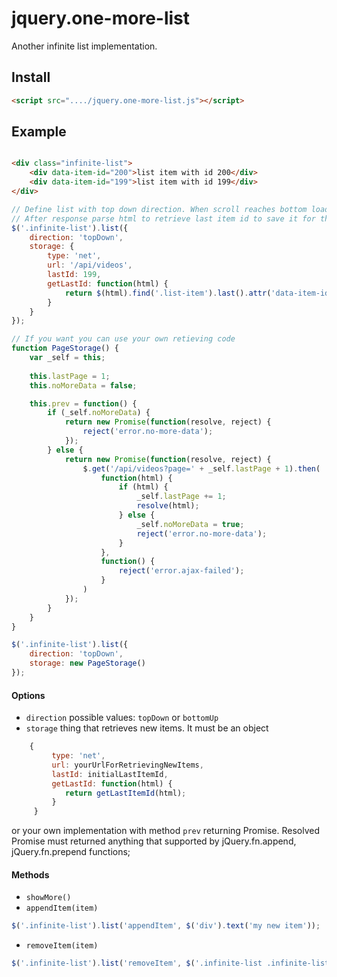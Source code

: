 # jquery.one-more-list
Another infinite list implementation.

<h2>Install</h2>

```html
<script src="..../jquery.one-more-list.js"></script>
```

<h2>Example</h2>

```html

<div class="infinite-list">
    <div data-item-id="200">list item with id 200</div>
    <div data-item-id="199">list item with id 199</div>
</div>
```

```js
// Define list with top down direction. When scroll reaches bottom load new items as html from '/api/items?from=199'
// After response parse html to retrieve last item id to save it for the next next request
$('.infinite-list').list({
    direction: 'topDown',
    storage: {
        type: 'net',
        url: '/api/videos',
        lastId: 199,
        getLastId: function(html) {
            return $(html).find('.list-item').last().attr('data-item-id');
        }
    }
});

// If you want you can use your own retieving code
function PageStorage() {
    var _self = this;
     
    this.lastPage = 1;
    this.noMoreData = false;

    this.prev = function() {
        if (_self.noMoreData) {
            return new Promise(function(resolve, reject) {
                reject('error.no-more-data');
            });
        } else {
            return new Promise(function(resolve, reject) {
                $.get('/api/videos?page=' + _self.lastPage + 1).then(
                    function(html) {
                        if (html) {
                            _self.lastPage += 1;
                            resolve(html);
                        } else {
                            _self.noMoreData = true;
                            reject('error.no-more-data');
                        }
                    },
                    function() {
                        reject('error.ajax-failed');
                    }
                )
            });
        }
    }
}

$('.infinite-list').list({
    direction: 'topDown',
    storage: new PageStorage()
});
```

#### Options
- `direction` possible values: `topDown` or `bottomUp`
- `storage` thing that retrieves new items. It must be an object
```js
    {
         type: 'net',
         url: yourUrlForRetrievingNewItems, 
         lastId: initialLastItemId,
         getLastId: function(html) {
            return getLastItemId(html);
         }
     }
```
or your own implementation with method `prev` returning Promise. Resolved Promise must returned anything
that supported by jQuery.fn.append, jQuery.fn.prepend functions;

#### Methods
- `showMore()`
- `appendItem(item)` 
```js
$('.infinite-list').list('appendItem', $('div').text('my new item'));
```
- `removeItem(item)`
```js
$('.infinite-list').list('removeItem', $('.infinite-list .infinite-list_item[data-id="myId"]'));
```
